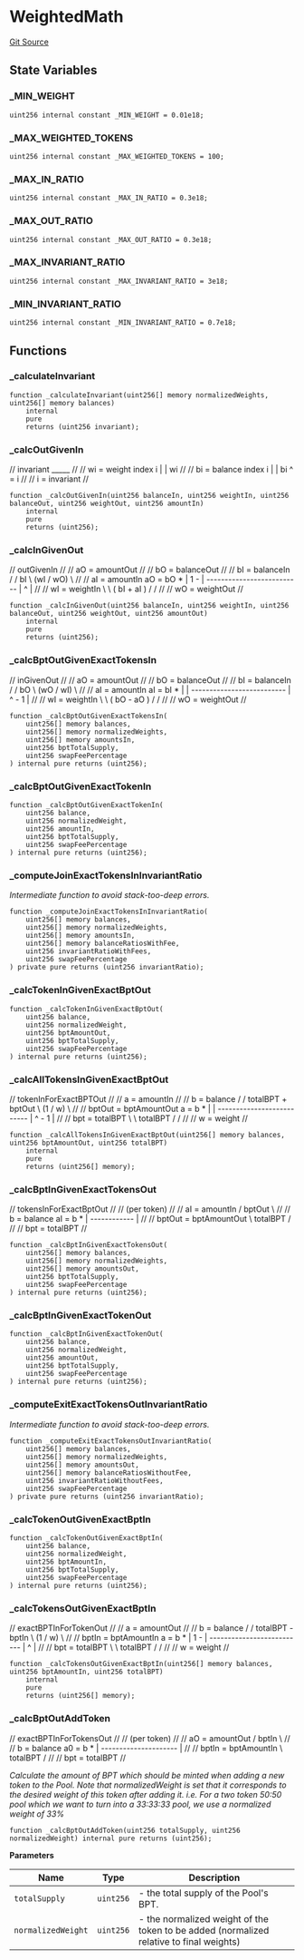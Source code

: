 # WeightedMath
[Git Source](https://github.com/alchemix-finance/alchemix-v2-dao/blob/ede6fa522daa0fff2c20e5420d5e76d74abb70c3/src/interfaces/balancer/WeightedMath.sol)


## State Variables
### _MIN_WEIGHT

```solidity
uint256 internal constant _MIN_WEIGHT = 0.01e18;
```


### _MAX_WEIGHTED_TOKENS

```solidity
uint256 internal constant _MAX_WEIGHTED_TOKENS = 100;
```


### _MAX_IN_RATIO

```solidity
uint256 internal constant _MAX_IN_RATIO = 0.3e18;
```


### _MAX_OUT_RATIO

```solidity
uint256 internal constant _MAX_OUT_RATIO = 0.3e18;
```


### _MAX_INVARIANT_RATIO

```solidity
uint256 internal constant _MAX_INVARIANT_RATIO = 3e18;
```


### _MIN_INVARIANT_RATIO

```solidity
uint256 internal constant _MIN_INVARIANT_RATIO = 0.7e18;
```


## Functions
### _calculateInvariant


```solidity
function _calculateInvariant(uint256[] memory normalizedWeights, uint256[] memory balances)
    internal
    pure
    returns (uint256 invariant);
```

### _calcOutGivenIn

// invariant               _____                                                             //
// wi = weight index i      | |      wi                                                      //
// bi = balance index i     | |  bi ^   = i                                                  //
// i = invariant                                                                             //


```solidity
function _calcOutGivenIn(uint256 balanceIn, uint256 weightIn, uint256 balanceOut, uint256 weightOut, uint256 amountIn)
    internal
    pure
    returns (uint256);
```

### _calcInGivenOut

// outGivenIn                                                                                //
// aO = amountOut                                                                            //
// bO = balanceOut                                                                           //
// bI = balanceIn              /      /            bI             \    (wI / wO) \           //
// aI = amountIn    aO = bO * |  1 - | --------------------------  | ^            |          //
// wI = weightIn               \      \       ( bI + aI )         /              /           //
// wO = weightOut                                                                            //


```solidity
function _calcInGivenOut(uint256 balanceIn, uint256 weightIn, uint256 balanceOut, uint256 weightOut, uint256 amountOut)
    internal
    pure
    returns (uint256);
```

### _calcBptOutGivenExactTokensIn

// inGivenOut                                                                                //
// aO = amountOut                                                                            //
// bO = balanceOut                                                                           //
// bI = balanceIn              /  /            bO             \    (wO / wI)      \          //
// aI = amountIn    aI = bI * |  | --------------------------  | ^            - 1  |         //
// wI = weightIn               \  \       ( bO - aO )         /                   /          //
// wO = weightOut                                                                            //


```solidity
function _calcBptOutGivenExactTokensIn(
    uint256[] memory balances,
    uint256[] memory normalizedWeights,
    uint256[] memory amountsIn,
    uint256 bptTotalSupply,
    uint256 swapFeePercentage
) internal pure returns (uint256);
```

### _calcBptOutGivenExactTokenIn


```solidity
function _calcBptOutGivenExactTokenIn(
    uint256 balance,
    uint256 normalizedWeight,
    uint256 amountIn,
    uint256 bptTotalSupply,
    uint256 swapFeePercentage
) internal pure returns (uint256);
```

### _computeJoinExactTokensInInvariantRatio

*Intermediate function to avoid stack-too-deep errors.*


```solidity
function _computeJoinExactTokensInInvariantRatio(
    uint256[] memory balances,
    uint256[] memory normalizedWeights,
    uint256[] memory amountsIn,
    uint256[] memory balanceRatiosWithFee,
    uint256 invariantRatioWithFees,
    uint256 swapFeePercentage
) private pure returns (uint256 invariantRatio);
```

### _calcTokenInGivenExactBptOut


```solidity
function _calcTokenInGivenExactBptOut(
    uint256 balance,
    uint256 normalizedWeight,
    uint256 bptAmountOut,
    uint256 bptTotalSupply,
    uint256 swapFeePercentage
) internal pure returns (uint256);
```

### _calcAllTokensInGivenExactBptOut

// tokenInForExactBPTOut                                                                 //
// a = amountIn                                                                          //
// b = balance                      /  /    totalBPT + bptOut      \    (1 / w)       \  //
// bptOut = bptAmountOut   a = b * |  | --------------------------  | ^          - 1  |  //
// bpt = totalBPT                   \  \       totalBPT            /                  /  //
// w = weight                                                                            //


```solidity
function _calcAllTokensInGivenExactBptOut(uint256[] memory balances, uint256 bptAmountOut, uint256 totalBPT)
    internal
    pure
    returns (uint256[] memory);
```

### _calcBptInGivenExactTokensOut

// tokensInForExactBptOut                                                          //
// (per token)                                                                     //
// aI = amountIn                   /   bptOut   \                                  //
// b = balance           aI = b * | ------------ |                                 //
// bptOut = bptAmountOut           \  totalBPT  /                                  //
// bpt = totalBPT                                                                  //


```solidity
function _calcBptInGivenExactTokensOut(
    uint256[] memory balances,
    uint256[] memory normalizedWeights,
    uint256[] memory amountsOut,
    uint256 bptTotalSupply,
    uint256 swapFeePercentage
) internal pure returns (uint256);
```

### _calcBptInGivenExactTokenOut


```solidity
function _calcBptInGivenExactTokenOut(
    uint256 balance,
    uint256 normalizedWeight,
    uint256 amountOut,
    uint256 bptTotalSupply,
    uint256 swapFeePercentage
) internal pure returns (uint256);
```

### _computeExitExactTokensOutInvariantRatio

*Intermediate function to avoid stack-too-deep errors.*


```solidity
function _computeExitExactTokensOutInvariantRatio(
    uint256[] memory balances,
    uint256[] memory normalizedWeights,
    uint256[] memory amountsOut,
    uint256[] memory balanceRatiosWithoutFee,
    uint256 invariantRatioWithoutFees,
    uint256 swapFeePercentage
) private pure returns (uint256 invariantRatio);
```

### _calcTokenOutGivenExactBptIn


```solidity
function _calcTokenOutGivenExactBptIn(
    uint256 balance,
    uint256 normalizedWeight,
    uint256 bptAmountIn,
    uint256 bptTotalSupply,
    uint256 swapFeePercentage
) internal pure returns (uint256);
```

### _calcTokensOutGivenExactBptIn

// exactBPTInForTokenOut                                                                //
// a = amountOut                                                                        //
// b = balance                     /      /    totalBPT - bptIn       \    (1 / w)  \   //
// bptIn = bptAmountIn    a = b * |  1 - | --------------------------  | ^           |  //
// bpt = totalBPT                  \      \       totalBPT            /             /   //
// w = weight                                                                           //


```solidity
function _calcTokensOutGivenExactBptIn(uint256[] memory balances, uint256 bptAmountIn, uint256 totalBPT)
    internal
    pure
    returns (uint256[] memory);
```

### _calcBptOutAddToken

// exactBPTInForTokensOut                                                                    //
// (per token)                                                                               //
// aO = amountOut                  /        bptIn         \                                  //
// b = balance           a0 = b * | ---------------------  |                                 //
// bptIn = bptAmountIn             \       totalBPT       /                                  //
// bpt = totalBPT                                                                            //

*Calculate the amount of BPT which should be minted when adding a new token to the Pool.
Note that normalizedWeight is set that it corresponds to the desired weight of this token *after* adding it.
i.e. For a two token 50:50 pool which we want to turn into a 33:33:33 pool, we use a normalized weight of 33%*


```solidity
function _calcBptOutAddToken(uint256 totalSupply, uint256 normalizedWeight) internal pure returns (uint256);
```
**Parameters**

|Name|Type|Description|
|----|----|-----------|
|`totalSupply`|`uint256`|- the total supply of the Pool's BPT.|
|`normalizedWeight`|`uint256`|- the normalized weight of the token to be added (normalized relative to final weights)|


